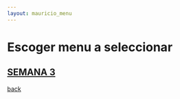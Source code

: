 ```yaml
---
layout: mauricio_menu
---
```

# Escoger menu a seleccionar

## [SEMANA 3](./mauricio.html)

[back](./)

